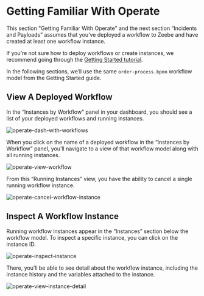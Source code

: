 # Getting Familiar With Operate

This section "Getting Familiar With Operate" and the next section “Incidents and Payloads” assumes that you’ve deployed a workflow to Zeebe and have created at least one workflow instance. 

If you’re not sure how to deploy workflows or create instances, we recommend going through the [Getting Started tutorial](/getting-started/). 

In the following sections, we’ll use the same `order-process.bpmn` workflow model from the Getting Started guide. 

## View A Deployed Workflow

In the “Instances by Workflow” panel in your dashboard, you should see a list of your deployed workflows and running instances. 

![operate-dash-with-workflows](/operate-user-guide/img/Operate-Dashboard-Deployed-Workflow.png)

When you click on the name of a deployed workflow in the “Instances by Workflow” panel, you’ll navigate to a view of that workflow model along with all running instances.

![operate-view-workflow](/operate-user-guide/img/Operate-View-Workflow.png)

From this “Running Instances” view, you have the ability to cancel a single running workflow instance. 

![operate-cancel-workflow-instance](/operate-user-guide/img/Operate-View-Workflow-Cancel.png)

## Inspect A Workflow Instance

Running workflow instances appear in the “Instances” section below the workflow model. To inspect a specific instance, you can click on the instance ID. 

![operate-inspect-instance](/operate-user-guide/img/Operate-Workflow-Instance-ID.png)

There, you’ll be able to see detail about the workflow instance, including the instance history and the variables attached to the instance. 

![operate-view-instance-detail](/operate-user-guide/img/Operate-View-Instance-Detail.png)


